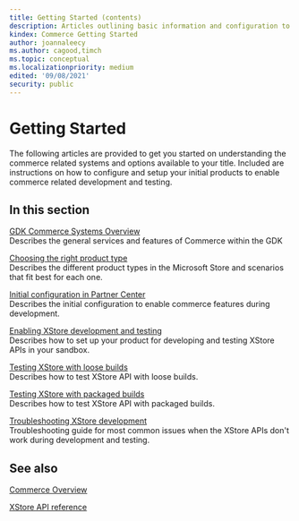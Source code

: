 ```yaml
---
title: Getting Started (contents)
description: Articles outlining basic information and configuration to get started using commerce in your title.
kindex: Commerce Getting Started
author: joannaleecy
ms.author: cagood,timch
ms.topic: conceptual
ms.localizationpriority: medium
edited: '09/08/2021'
security: public
---
```



# Getting Started

The following articles are provided to get you started on understanding the commerce related systems and options available to your title.
Included are instructions on how to configure and setup your initial products to enable commerce related development and testing.

## In this section  
  
[GDK Commerce Systems Overview](xstore-overview.md)  
Describes the general services and features of Commerce within the GDK  
  
[Choosing the right product type](xstore-choosing-the-right-product-type.md)  
Describes the different product types in the Microsoft Store and scenarios that fit best for each one.  
  
[Initial configuration in Partner Center](xstore-initial-configuration-in-partner-center.md)  
Describes the initial configuration to enable commerce features during development.  
  
[Enabling XStore development and testing](xstore-product-testing-setup.md)  
Describes how to set up your product for developing and testing XStore APIs in your sandbox.  
  
[Testing XStore with loose builds](product-testing/xstore-loose-build-iteration.md)  
Describes how to test XStore API with loose builds.  
  
[Testing XStore with packaged builds](product-testing/xstore-package-build-iteration.md)  
Describes how to test XStore API with packaged builds.  
  
[Troubleshooting XStore development](xstore-troubleshooting.md)  
Troubleshooting guide for most common issues when the XStore APIs don't work during development and testing.  
  


## See also

[Commerce Overview](../commerce-nav.md)

[XStore API reference](../../reference/system/xstore/xstore_members.md)